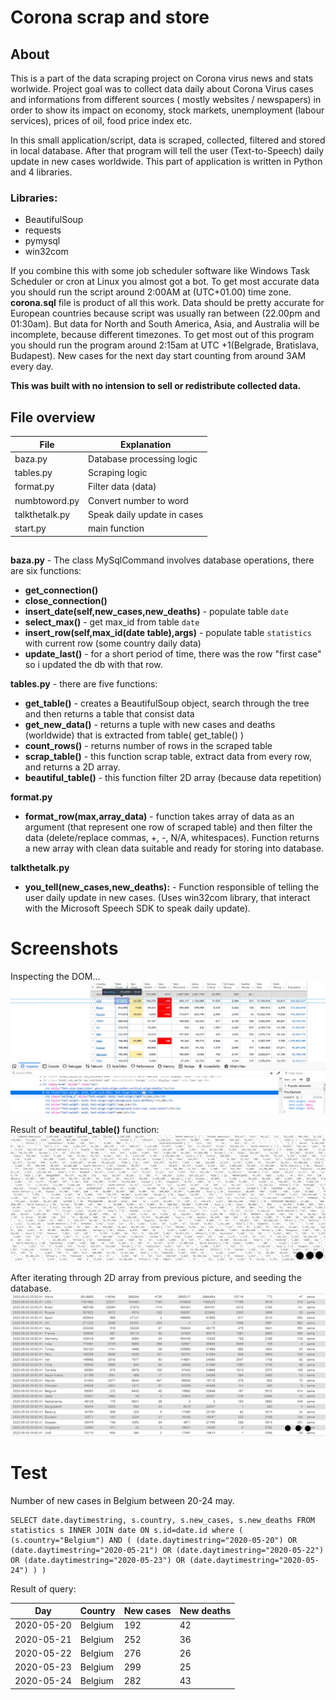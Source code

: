 # Corona scrap and store

## About

This is a part of the data scraping project on Corona virus news and stats worlwide. Project goal was to collect data daily about Corona Virus cases and informations from different sources ( mostly websites / newspapers) in order to show its impact on economy, stock markets, unemployment (labour services), prices of oil, food price index etc.

In this small application/script, data is scraped, collected, filtered and stored in local database. After that program will tell the user (Text-to-Speech) daily update in new cases worldwide. This part of application is written in Python and 4 libraries.

### Libraries:
* BeautifulSoup
* requests
* pymysql
* win32com 

If you combine this with some job scheduler software like Windows Task Scheduler or cron at Linux you almost got a bot.
To get most accurate data you should run the script around 2:00AM at (UTC+01.00) time zone.
**corona.sql** file is product of all this work. Data should be pretty accurate for European countries because script was usually ran between (22.00pm and 01:30am). But data for North and South America, Asia, and Australia will be incomplete, because different timezones. To get most out of this program you should run the program around 2:15am at UTC +1(Belgrade, Bratislava, Budapest). 
New cases for the next day start counting from around 3AM every day.

 **This was built with no intension to sell or redistribute collected data.**

## File overview



File | Explanation
------------ | -------------
baza.py | Database processing logic
tables.py | Scraping logic
format.py | Filter data (data)
numbtoword.py | Convert number to word
talkthetalk.py | Speak daily update in cases
start.py | main function


## 

**baza.py** - The class MySqlCommand involves database operations, there are six functions:
  * **get_connection()**
  * **close_connection()**
  * **insert_date(self,new_cases,new_deaths)** - populate table `date`
  * **select_max()** - get max_id from table `date`
  * **insert_row(self,max_id(date table),args)** - populate table `statistics` with current row (some country daily data)
  * **update_last()** - for a short period of time, there was the row "first case" so i updated the db with that row.
  
**tables.py** - there are five functions:
  * **get_table()** - creates a BeautifulSoup object, search through the tree and then returns a table that consist data
  * **get_new_data()** - returns a tuple with new cases and deaths (worldwide) that is extracted from table( get_table() )
  * **count_rows()** - returns number of rows in the scraped table
  * **scrap_table()** - this function scrap table, extract data from every row, and returns a 2D array.
  * **beautiful_table()** - this function filter 2D array (because data repetition)
 
**format.py**
  * **format_row(max,array_data)** - function takes array of data as an argument (that represent one row of scraped table) and then filter the data (delete/replace commas, +, -, N/A, whitespaces). Function returns a new array with clean data suitable and ready for storing into database.
 
 **talkthetalk.py**
   * **you_tell(new_cases,new_deaths):** - Function responsible of telling the user daily update in new cases. (Uses win32com library, that interact with the Microsoft Speech SDK to speak daily update).
   
   
# Screenshots

Inspecting the DOM...
![](screenshots/dom.png)

Result of **beautiful_table()** function:
![](screenshots/data2.png)

After iterating through 2D array from previous picture, and seeding the database.
![](screenshots/mysql.png)

# Test

Number of new cases in Belgium between 20-24 may.

```
SELECT date.daytimestring, s.country, s.new_cases, s.new_deaths FROM statistics s INNER JOIN date ON s.id=date.id where ( (s.country="Belgium") AND ( (date.daytimestring="2020-05-20") OR (date.daytimestring="2020-05-21") OR (date.daytimestring="2020-05-22") OR (date.daytimestring="2020-05-23") OR (date.daytimestring="2020-05-24") ) )

```
Result of query:

Day | Country | New cases | New deaths
------------ | ------------- | ------------- | -------------
2020-05-20 | Belgium | 192 | 42
2020-05-21 | Belgium | 252 | 36
2020-05-22 | Belgium | 276 | 26
2020-05-23 | Belgium | 299 | 25
2020-05-24 | Belgium | 282 | 43

 



